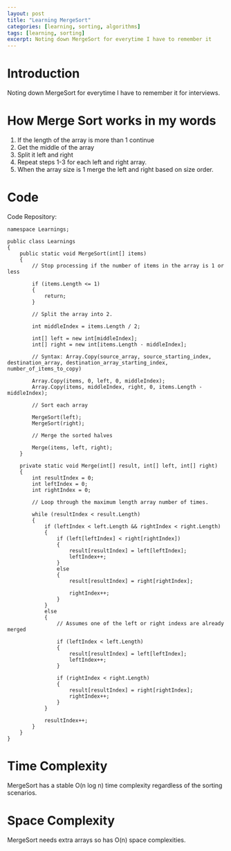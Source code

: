 ```yaml
---
layout: post
title: "Learning MergeSort"
categories: [learning, sorting, algorithms]
tags: [learning, sorting]
excerpt: Noting down MergeSort for everytime I have to remember it
---
```


# Introduction

Noting down MergeSort for everytime I have to remember it for interviews.

# How Merge Sort works in my words

1. If the length of the array is more than 1 continue
2. Get the middle of the array
3. Split it left and right
4. Repeat steps 1-3 for each left and right array.
5. When the array size is 1 merge the left and right based on size order.

# Code 
<div>Code Repository: <a class="sidebar-nav-item" href="https://github.com/slowmonkey/learning-mergesort" alt="GitHub - Learning MergeSort Repo" target="_blank"><i class="fab fa-github"></i></a></div>

```
namespace Learnings;

public class Learnings
{
    public static void MergeSort(int[] items)
    {
        // Stop processing if the number of items in the array is 1 or less

        if (items.Length <= 1)
        {
            return;
        }

        // Split the array into 2.

        int middleIndex = items.Length / 2;

        int[] left = new int[middleIndex];
        int[] right = new int[items.Length - middleIndex];

        // Syntax: Array.Copy(source_array, source_starting_index, destination_array, destination_array_starting_index, number_of_items_to_copy)

        Array.Copy(items, 0, left, 0, middleIndex);
        Array.Copy(items, middleIndex, right, 0, items.Length - middleIndex);

        // Sort each array

        MergeSort(left);
        MergeSort(right);

        // Merge the sorted halves

        Merge(items, left, right);
    }

    private static void Merge(int[] result, int[] left, int[] right)
    {
        int resultIndex = 0;
        int leftIndex = 0;
        int rightIndex = 0;

        // Loop through the maximum length array number of times.

        while (resultIndex < result.Length)
        {
            if (leftIndex < left.Length && rightIndex < right.Length)
            {
                if (left[leftIndex] < right[rightIndex])
                {
                    result[resultIndex] = left[leftIndex];
                    leftIndex++;
                }
                else
                {
                    result[resultIndex] = right[rightIndex];

                    rightIndex++;
                }
            }
            else
            {
                // Assumes one of the left or right indexs are already merged
                
                if (leftIndex < left.Length)
                {
                    result[resultIndex] = left[leftIndex];
                    leftIndex++;
                }

                if (rightIndex < right.Length)
                {
                    result[resultIndex] = right[rightIndex];
                    rightIndex++;
                }
            }

            resultIndex++;
        }
    }
}
```

# Time Complexity

MergeSort has a stable O(n log n) time complexity regardless of the sorting scenarios.

# Space Complexity

MergeSort needs extra arrays so has O(n) space complexities.
